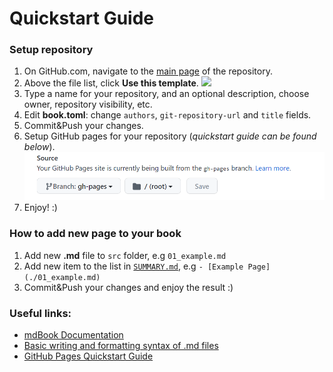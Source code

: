 # Quickstart Guide

### Setup repository

1. On GitHub.com, navigate to the [main page](https://github.com/BaLiKfromUA/mdbook-template) of the repository.
2. Above the file list, click **Use this template**.
![](https://docs.github.com/assets/cb-36544/images/help/repository/use-this-template-button.png)
3. Type a name for your repository, and an optional description, choose owner, repository visibility, etc.
4. Edit **book.toml**: change `authors`, `git-repository-url` and `title` fields.
5. Commit&Push your changes.
6. Setup GitHub pages for your repository (_quickstart guide can be found below_).
![](./img/github-pages.png)
7. Enjoy! :)

### How to add new page to your book

1. Add new **.md** file to  `src` folder, e.g `01_example.md`
2. Add new item to the list in [`SUMMARY.md`](https://github.com/BaLiKfromUA/mdbook-template/blob/main/src/SUMMARY.md), e.g
`- [Example Page](./01_example.md)`
3. Commit&Push your changes and enjoy the result :)

### Useful links:
- [mdBook Documentation](https://rust-lang.github.io/mdBook/index.html)
- [Basic writing and formatting syntax of .md files](https://docs.github.com/en/get-started/writing-on-github/getting-started-with-writing-and-formatting-on-github/basic-writing-and-formatting-syntax)
- [GitHub Pages Quickstart Guide](https://docs.github.com/en/pages/quickstart)
